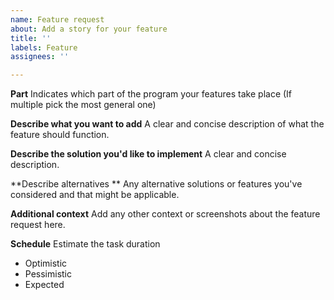 ```yaml
---
name: Feature request
about: Add a story for your feature
title: ''
labels: Feature
assignees: ''

---
```


**Part**
Indicates which part of the program your features take place (If multiple pick the most general one)


**Describe what you want to add**
A clear and concise description of what the feature should function.

**Describe the solution you'd like to implement**
A clear and concise description.

**Describe alternatives **
Any alternative solutions or features you've considered and that might be applicable.

**Additional context**
Add any other context or screenshots about the feature request here.

**Schedule**
Estimate the task duration
- Optimistic
- Pessimistic
- Expected
